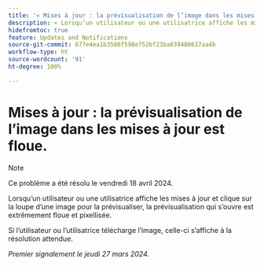 ```yaml
---
title: '« Mises à jour : la prévisualisation de l’image dans les mises à jour est floue. »'
description: « Lorsqu’un utilisateur ou une utilisatrice affiche les mises à jour et clique sur la loupe d’une image pour la prévisualiser, la prévisualisation qui s’ouvre est extrêmement floue et pixellisée. »
hidefromtoc: true
feature: Updates and Notifications
source-git-commit: 677e4ea1b3586f598e752bf23ba039488617aa4b
workflow-type: ht
source-wordcount: '91'
ht-degree: 100%

---
```



# Mises à jour : la prévisualisation de l’image dans les mises à jour est floue.

>[!NOTE]
>
>Ce problème a été résolu le vendredi 18 avril 2024.


Lorsqu’un utilisateur ou une utilisatrice affiche les mises à jour et clique sur la loupe d’une image pour la prévisualiser, la prévisualisation qui s’ouvre est extrêmement floue et pixellisée.

Si l’utilisateur ou l’utilisatrice télécharge l’image, celle-ci s’affiche à la résolution attendue.

_Premier signalement le jeudi 27 mars 2024._


